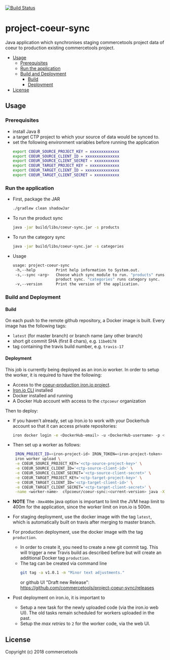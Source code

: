 [![Build Status](https://travis-ci.com/commercetools/project-coeur-sync.svg?token=g8WsNzbMTq7LVae4BoPF&branch=master)](https://travis-ci.com/commercetools/project-coeur-sync)
# project-coeur-sync
<!-- TODO [![Build Status]()
[![codecov]()-->

Java application which synchronises staging commercetools project data of coeur to production 
existing commercetools project.


<!-- START doctoc generated TOC please keep comment here to allow auto update -->
<!-- DON'T EDIT THIS SECTION, INSTEAD RE-RUN doctoc TO UPDATE -->


- [Usage](#usage)
  - [Prerequisites](#prerequisites)
  - [Run the application](#run-the-application)
  - [Build and Deployment](#build-and-deployment)
    - [Build](#build)
    - [Deployment](#deployment)
- [License](#license)

<!-- END doctoc generated TOC please keep comment here to allow auto update -->

## Usage
### Prerequisites
 
 - install Java 8
 - a target CTP project to which your source of data would be synced to.
 - set the following environment variables before running the application
   ```bash
   export COEUR_SOURCE_PROJECT_KEY = xxxxxxxxxxxxx
   export COEUR_SOURCE_CLIENT_ID = xxxxxxxxxxxxxxx
   export COEUR_SOURCE_CLIENT_SECRET = xxxxxxxxxxx
   export COEUR_TARGET_PROJECT_KEY = xxxxxxxxxxxxx
   export COEUR_TARGET_CLIENT_ID = xxxxxxxxxxxxxxx
   export COEUR_TARGET_CLIENT_SECRET = xxxxxxxxxxx
   ```
   
### Run the application   
 - First, package the JAR
   ```bash
   ./gradlew clean shadowJar
   ```
 - To run the product sync
   ```bash
   java -jar build/libs/coeur-sync.jar -s products
   ```  
    
- To run the category sync
   ```bash
   java -jar build/libs/coeur-sync.jar -s categories
   ```  
   
- Usage
  ```bash
  usage: project-coeur-sync
   -h,--help         Print help information to System.out.
   -s,--sync <arg>   Choose which sync module to run. "products" runs
                     product sync. "categories" runs category sync.
   -v,--version      Print the version of the application.
  ```
    
### Build and Deployment

#### Build 
 On each push to the remote github repository, a Docker image is built. Every image has the following tags:
 - `latest` (for master branch) or branch name (any other branch)
 - short git commit SHA (first 8 chars), e.g. `11be0178`
 - tag containing the travis build number, e.g. `travis-17`
 
#### Deployment
 This job is currently being deployed as an iron.io worker. In order to setup the worker, it is
 required to have the following:
 - Access to the [coeur-production iron.io project](https://hud-e.iron.io/worker/projects/57baae114efcd50007b84e66/tasks).
 - [Iron.io CLI](https://github.com/iron-io/ironcli) installed
 - Docker installed and running
 - A Docker Hub account with access to the `ctpcoeur` organization
 
 Then to deploy:
 - If you haven't already, set up Iron.io to work with your Dockerhub account so that it can access private repositories:
   ```bash
   iron docker login -e <DockerHub-email> -u <DockerHub-username> -p <DockerHub-password>
   ```
 - Then set up a worker as follows:
   ```bash
    IRON_PROJECT_ID=<iron-project-id> IRON_TOKEN=<iron-project-token> \
    iron worker upload \
    -e COEUR_SOURCE_PROJECT_KEY='<ctp-source-project-key>' \
    -e COEUR_SOURCE_CLIENT_ID='<ctp-source-client-id>' \
    -e COEUR_SOURCE_CLIENT_SECRET='<ctp-source-client-secret>' \
    -e COEUR_TARGET_PROJECT_KEY='<ctp-target-project-key>' \
    -e COEUR_TARGET_CLIENT_ID='<ctp-target-client-id>' \
    -e COEUR_TARGET_CLIENT_SECRET='<ctp-target-client-secret>' \
    -name <worker-name>  ctpcoeur/coeur-sync:<current-version> java -Xmx400m -jar /home/coeur-sync.jar -s <sync-option>
   ```
   
 - **NOTE** The `-Xmx400m` java option is important to limit the JVM heap limit to 400m for the application, since the
  worker limit on iron.io is 500m.  
   
 - For staging deployment, use the docker image with the tag `latest`, which is automatically built on travis after merging to master
 branch.
 - For production deployment, use the docker image with the tag `production`. 
    - In order to create it, you need to create a new git commit tag. This will trigger a new Travis build as described
  before but will create an additional Docker tag `production`. 
    - The tag can be created via command line
         ```bash
         git tag -a v1.0.1 -m "Minor text adjustments."
         ```
        or github UI "Draft new Release":
        https://github.com/commercetools/project-coeur-sync/releases
        
  - Post deployment on iron.io, it is important to
    - Setup a new task for the newly uploaded code (via the iron.io web UI). The old tasks remain scheduled for workers 
    uploaded in the past.
    - Setup the _max retries_ to `2` for the worker code, via the web UI. 

## License
Copyright (c) 2018 commercetools
